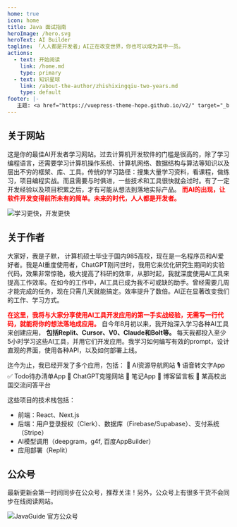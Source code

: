 ```yaml
---
home: true
icon: home
title: Java 面试指南
heroImage: /hero.svg
heroText: AI Builder
tagline: 「人人都是开发者」AI正在改变世界，你也可以成为其中一员。
actions:
  - text: 开始阅读
    link: /home.md
    type: primary
  - text: 知识星球
    link: /about-the-author/zhishixingqiu-two-years.md
    type: default
footer: |-
   主题: <a href="https://vuepress-theme-hope.github.io/v2/" target="_blank">VuePress Theme Hope</a>
---
```


## 关于网站

这是你的最佳AI开发者学习网站。过去计算机开发软件的门槛是很高的，除了学习编程语言，还需要学习计算机操作系统、计算机网络、数据结构与算法等知识以及层出不穷的框架、库、工具。传统的学习路径：搜集大量学习资料，看课程，做练习，项目编程实战。而且需要与时俱进，一些技术和工具很快就会过时。有了一定开发经验以及项目积累之后，才有可能从想法到落地实际产品。
**<font color="red">而AI的出现，让软件开发变得前所未有的简单。未来的时代，人人都是开发者。</font>**

![学习更快，开发更快](/learn-build-faster-svg.svg)
## 关于作者
大家好，我是子默， 计算机硕士毕业于国内985高校，现在是一名程序员和AI爱好者。我是AI重度使用者，ChatGPT刚问世时，我用它来优化研究生期间的实验代码，效果非常惊艳，极大提高了科研的效率，从那时起，我就深度使用AI工具来提高工作效率。在如今的工作中，AI工具已成为我不可或缺的助手。曾经需要几周才能完成的任务，现在只需几天就能搞定。效率提升了数倍。AI正在显著改变我们的工作、学习方式。

**<font color="red">在这里，我将与大家分享使用AI工具开发应用的第一手实战经验，无需写一行代码，就能将你的想法落地成应用。</font>** 自今年8月初以来，我开始深入学习各种AI工具来创建应用，
**包括Replit、Cursor、V0、Claude和Bolt等。**
每天我都投入至少5小时学习这些AI工具，并用它们开发应用。我学习如何编写有效的prompt，设计直观的界面，使用各种API，以及如何部署上线。

迄今为止，我已经开发了多个应用，包括：
🧭 AI资源导航网站
🎙️ 语音转文字App
✅ Todo待办清单App
🤖 ChatGPT克隆网站
📝 笔记App
💬 博客留言板
🏫 某高校出国交流问答平台

这些项目的技术栈包括：
- 前端：React、Next.js
- 后端：用户登录授权（Clerk）、数据库（Firebase/Supabase）、支付系统（Stripe）
- AI模型调用（deepgram，g4f, 百度AppBuilder）
- 应用部署（Replit）


## 公众号

最新更新会第一时间同步在公众号，推荐关注！另外，公众号上有很多干货不会同步在线阅读网站。

![JavaGuide 官方公众号](https://oss.javaguide.cn/github/javaguide/gongzhonghaoxuanchuan.png)